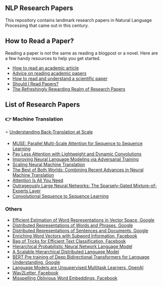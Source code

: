 ## NLP Research Papers

This repository contains landmark research papers in Natural Language Processing that came out in this century.

## How to Read a Paper?
Reading a paper is not the same as reading a blogpost or a novel. Here are a few handy resources to help you get started.

* [How to read an academic article](https://organizationsandmarkets.com/2010/08/31/how-to-read-an-academic-article/)<br>
* [Advice on reading academic papers](https://www.cc.gatech.edu/~akmassey/posts/2012-02-15-advice-on-reading-academic-papers.html)<br>
* [How to read and understand a scientific paper](https://violentmetaphors.com/2013/08/25/how-to-read-and-understand-a-scientific-paper-2/)<br>
* [Should I Read Papers?](http://michaelrbernste.in/2014/10/21/should-i-read-papers.html)<br>
* [The Refreshingly Rewarding Realm of Research Papers](https://www.youtube.com/watch?v=8eRx5Wo3xYA)<br>

## List of Research Papers

### :point_right: Machine Translation
:star: [Understanding Back-Translation at Scale](https://arxiv.org/pdf/1808.09381.pdf)
* [MUSE: Parallel Multi-Scale Attention for Sequence to Sequence Learning](https://arxiv.org/abs/1911.09483)
* [Pay Less Attention with Lightweight and Dynamic Convolutions](https://arxiv.org/abs/1901.10430)
* [Improving Neural Language Modeling via Adversarial Training](http://proceedings.mlr.press/v97/wang19f/wang19f.pdf)
* [Scaling Neural Machine Translation](https://arxiv.org/abs/1806.00187)
* [The Best of Both Worlds: Combining Recent Advances in Neural Machine Translation](https://arxiv.org/abs/1804.09849)
* [Attention Is All You Need](https://arxiv.org/abs/1706.03762)
* [Outrageously Large Neural Networks: The Sparsely-Gated Mixture-of-Experts Layer](https://arxiv.org/abs/1701.06538)
* [Convolutional Sequence to Sequence Learning](https://arxiv.org/abs/1705.03122)

### Others
* [Efficient Estimation of Word Representations in Vector Space, Google](https://github.com/Akshat4112/NLP-research-papers/blob/master/Efficient%20Estimation%20of%20Word%20Representations%20in%20Vector%20Space%2C%20Google.pdf)<br>
* [Distributed Representations of Words and Phrases, Google](https://github.com/Akshat4112/NLP-research-papers/blob/master/Distributed%20Representations%20of%20Words%20and%20Phrases%2C%20Google.pdf)<br>
* [Distributed Representations of Sentences and Documents, Google](https://github.com/Akshat4112/NLP-research-papers/blob/master/Distributed%20Representations%20of%20Sentences%20and%20Documents%2C%20Google.pdf)<br>
* [Enriching Word Vectors with Subword Information, Facebook](https://github.com/Akshat4112/NLP-research-papers/blob/master/Enriching%20Word%20Vectors%20with%20Subword%20Information%2C%20Facebook.pdf)<br>
* [Bag of Tricks for Efficient Text Classification, Facebook](https://github.com/Akshat4112/NLP-research-papers/blob/master/Bag%20of%20Tricks%20for%20Efficient%20Text%20Classification%2C%20facebook.pdf)<br>
* [Hierarchical Probabilistic Neural Network Language Model](https://github.com/Akshat4112/NLP-research-papers/blob/master/Hierarchical%20Probabilistic%20Neural%20Network%20Language%20Model.pdf)<br>
* [A Scalable Hierarchical Distributed Language Model](https://github.com/Akshat4112/NLP-research-papers/blob/master/A%20Scalable%20Hierarchical%20Distributed%20Language%20Model.pdf)<br>
* [BERT Pre training of Deep Bidirectional Transformers for Language Understanding, Google](https://github.com/Akshat4112/NLP-research-papers/blob/master/BERT%20Pre%20training%20of%20Deep%20Bidirectional%20Transformers%20for%20Language%20Uderstanding%2C%20Google.pdf)<br>
* [Language Models are Unsupervised Multitask Learners, OpenAI](https://github.com/Akshat4112/NLP-research-papers/blob/master/Language%20Models%20are%20Unsupervised%20Multitask%20Learners%2C%20openai.pdf)<br>
* [Wav2Letter, Facebook](https://github.com/Akshat4112/NLP-research-papers/blob/master/Wav2Letter%2C%20Facebook.pdf)<br>
* [Misspelling Oblivious Word Embeddings, Facebook](https://github.com/Akshat4112/NLP-research-papers/blob/master/Misspelling%20Oblivious%20Word%20Embeddings%2C%20Facebook.pdf)<br>
